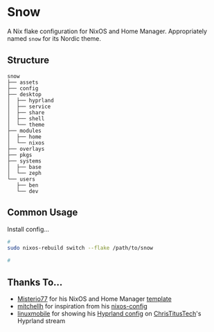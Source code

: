 # Snow

A Nix flake configuration for NixOS and Home Manager. Appropriately named `snow` for its Nordic theme.

Structure
---
```
snow
├── assets
├── config
├── desktop
│  ├── hyprland
│  ├── service
│  ├── share
│  ├── shell
│  └── theme
├── modules
│  ├── home
│  └── nixos
├── overlays
├── pkgs
├── systems
│  ├── base
│  └── zeph
└── users
   ├── ben
   └── dev
```

Common Usage
---
Install config...
```sh
# 
sudo nixos-rebuild switch --flake /path/to/snow

# 
```

## Thanks To...

- [Misterio77](https://github.com/misterio77) for his NixOS and Home Manager [template](https://github.com/misterio77/nix-starter-configs)
- [mitchellh](https://github.com/mitchellh) for inspiration from his [nixos-config](https://github.com/mitchellh/nixos-config)
- [linuxmobile](https://github.com/linuxmobile) for showing his [Hyprland config](https://github.com/mitchellh/nixos-config) on [ChrisTitusTech](https://youtube.com/@ChrisTitusTech)'s Hyprland stream